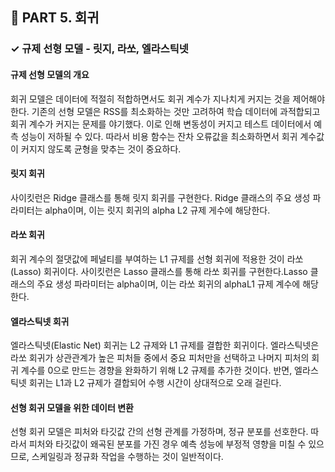 <h2>📌 PART 5. 회귀</h2>
<h3>✓ 규제 선형 모델 - 릿지, 라쏘, 엘라스틱넷</h3>

<h4>규제 선형 모델의 개요</h4>
회귀 모델은 데이터에 적절히 적합하면서도 회귀 계수가 지나치게 커지는 것을 제어해야 한다. 기존의 선형 모델은 RSS를 최소화하는 것만 고려하여 학습 데이터에 과적합되고 회귀 계수가 커지는 문제를 야기했다. 이로 인해 변동성이 커지고 테스트 데이터에서 예측 성능이 저하될 수 있다. 따라서 비용 함수는 잔차 오류값을 최소화하면서 회귀 계수값이 커지지 않도록 균형을 맞추는 것이 중요하다.<br>

<h4>릿지 회귀</h4>
사이킷런은 Ridge 클래스를 통해 릿지 회귀를 구현한다. Ridge 클래스의 주요 생성 파라미터는 alpha이며, 이는 릿지 회귀의 alpha L2 규제 게수에 해당한다.<br>

<h4>라쏘 회귀</h4>
회귀 계수의 절댓값에 페널티를 부여하는 L1 규제를 선형 회귀에 적용한 것이 라쏘(Lasso) 회귀이다. 사이킷런은 Lasso 클래스를 통해 라쏘 회귀를 구현한다.Lasso 클래스의 주요 생성 파라미터는 alpha이며, 이는 라쏘 회귀의 alphaL1 규제 계수에 해당한다.<br>

<h4>엘라스틱넷 회귀</h4>
엘라스틱넷(Elastic Net) 회귀는 L2 규제와 L1 규제를 결합한 회귀이다. 엘라스틱넷은 라쏘 회귀가 상관관계가 높은 피처들 중에서 중요 피처만을 선택하고 나머지 피처의 회귀 계수를 0으로 만드는 경향을 완화하기 위해 L2 규제를 추가한 것이다. 반면, 엘라스틱넷 회귀는 L1과 L2 규제가 결합되어 수행 시간이 상대적으로 오래 걸린다.<br>

<h4>선형 회귀 모델을 위한 데이터 변환</h4>
선형 회귀 모델은 피처와 타깃값 간의 선형 관계를 가정하며, 정규 분포를 선호한다. 따라서 피처와 타깃값이 왜곡된 분포를 가진 경우 예측 성능에 부정적 영향을 미칠 수 있으므로, 스케일링과 정규화 작업을 수행하는 것이 일반적이다.<br>